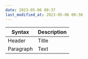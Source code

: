 ```yaml
---
date: 2023-05-06 00:37
last_modified_at: 2023-05-06 00:38
---
```


| Syntax    | Description |
| --------- | ----------- |
| Header    | Title       |
| Paragraph | Text        |
